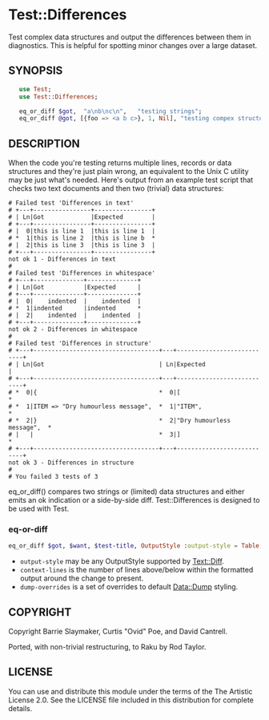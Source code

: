 # Test::Differences
Test complex data structures and output the differences between them in
diagnostics. This is helpful for spotting minor changes over a large dataset.

## SYNOPSIS

```raku
   use Test;
   use Test::Differences;

   eq_or_diff $got,  "a\nb\nc\n",   "testing strings";
   eq_or_diff @got, [{foo => <a b c>}, 1, Nil], "testing compex structure";
```

## DESCRIPTION

When the code you're testing returns multiple lines, records or data
structures and they're just plain wrong, an equivalent to the Unix
C<diff> utility may be just what's needed.  Here's output from an
example test script that checks two text documents and then two
(trivial) data structures:

```
# Failed test 'Differences in text'
# +---+----------------+----------------+
# | Ln|Got             |Expected        |
# +---+----------------+----------------+
# |  0|this is line 1  |this is line 1  |
# *  1|this is line 2  |this is line b  *
# |  2|this is line 3  |this is line 3  |
# +---+----------------+----------------+
not ok 1 - Differences in text
# 
# Failed test 'Differences in whitespace'
# +---+--------------+--------------+
# | Ln|Got           |Expected      |
# +---+--------------+--------------+
# |  0|    indented  |    indented  |
# *  1|indented      |indented      *
# |  2|    indented  |    indented  |
# +---+--------------+--------------+
not ok 2 - Differences in whitespace
# 
# Failed test 'Differences in structure'
# +---+-----------------------------------+---+---------------------------+
# | Ln|Got                                | Ln|Expected                   |
# +---+-----------------------------------+---+---------------------------+
# *  0|{                                  *  0|[                          *
# *  1|ITEM => "Dry humourless message",  *  1|"ITEM",                    *
# *  2|}                                  *  2|"Dry humourless message",  *
# |   |                                   *  3|]                          *
# +---+-----------------------------------+---+---------------------------+
not ok 3 - Differences in structure
# 
# You failed 3 tests of 3
```

eq_or_diff() compares two strings or (limited) data structures and
either emits an ok indication or a side-by-side diff.  Test::Differences
is designed to be used with Test.

### eq-or-diff

```raku
eq_or_diff $got, $want, $test-title, OutputStyle :output-style = Table, :context-lines = 5, :dump-overrides => {};
```

 * `output-style` may be any OutputStyle supported by [Text::Diff](https://github.com/rbt/raku-Text-Diff).
 * `context-lines` is the number of lines above/below within the formatted output around
   the change to present.
 * `dump-overrides` is a set of overrides to default [Data::Dump](https://github.com/tony-o/perl6-data-dump)
   styling.

## COPYRIGHT
Copyright Barrie Slaymaker, Curtis "Ovid" Poe, and David Cantrell.

Ported, with non-trivial restructuring, to Raku by Rod Taylor.

## LICENSE

You can use and distribute this module under the terms of the The Artistic License 2.0. See the LICENSE file included in this distribution for complete details.